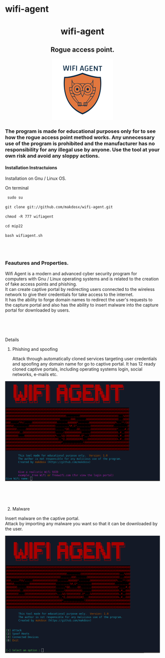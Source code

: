 # wifi-agent

 <h1 align="center"> wifi-agent </h1>
 
 <h2 align="center"> Rogue access point. </h2> 

<p align="center">
<img src="logo/logo.png">  </br>
</p>


<h3>

The program is made for educational purposes only for to see how the rogue access point method works.
Any unnecessary use of the program is prohibited and the manufacturer has no responsibility for any illegal use by anyone.
Use the tool at your own risk and avoid any sloppy actions.

 </h3>
 
<p>
  
<h4> Installation Instractuions </h4>

Installation on Gnu / Linux OS. </br>

On terminal </br>

```diff
 sudo su 
```

```diff
git clone git://github.com/makdosx/wifi-agent.git 
```
```diff
chmod -R 777 wifiagent 
```

```diff
cd mip22
```

```diff
bash wifiagent.sh
```

</br> </br>

</p>



<h3>
Feautures and Properties.
</h3>

<p>
Wifi Agent is a modern and advanced cyber security program for computers with Gnu / Linux operating systems and is related to the creation of fake access points and phishing. </br>
It can create captive portal by redirecting users connected to the wireless network to give their credentials for take access to the internet. </br>
It has the ability to forge domain names to redirect the user's requests to the capture portal and also has the ability to insert malware into the capture portal for downloaded by users.
</p>

 
<br/> <br/> <br/> 

<p>
 
Details

 
1) Phishing and spoofing 

   Attack through automatically cloned services targeting user credentials <br/> 
   and spoofing any domain name for go to captive portal.
  It has 12 ready cloned captive portals, including operating systems login, social networks, e-mails etc. </br>
 
<img src="sc/sc1.png">


<br/> <br/> <br/> 

 
2) Malware 

  Insert malware on the captive portal. <br/>
  Attack by importing any malware you want so that it can be downloaded by the user.
 
<img src="sc/sc2.png">
 

</p>
